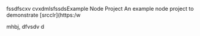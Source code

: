 fssdfscxv cvxdmlsfssdsExample Node Project
An example node project to demonstrate [srcclr](https:/w

mhbj,
dfvsdv d
